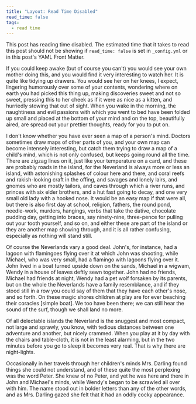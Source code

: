```yaml
---
title: "Layout: Read Time Disabled"
read_time: false
tags:
  - read time
---
```


This post has reading time disabled. The estimated time that it takes to read
this post should not be showing if `read_time: false` is set in `_config.yml` or
in this post's YAML Front Matter.

If you could keep awake (but of course you can't) you would see your own mother
doing this, and you would find it very interesting to watch her. It is quite
like tidying up drawers. You would see her on her knees, I expect, lingering
humorously over some of your contents, wondering where on earth you had picked
this thing up, making discoveries sweet and not so sweet, pressing this to her
cheek as if it were as nice as a kitten, and hurriedly stowing that out of
sight. When you wake in the morning, the naughtiness and evil passions with
which you went to bed have been folded up small and placed at the bottom of your
mind and on the top, beautifully aired, are spread out your prettier thoughts,
ready for you to put on.

I don't know whether you have ever seen a map of a person's mind. Doctors
sometimes draw maps of other parts of you, and your own map can become intensely
interesting, but catch them trying to draw a map of a child's mind, which is not
only confused, but keeps going round all the time. There are zigzag lines on it,
just like your temperature on a card, and these are probably roads in the
island, for the Neverland is always more or less an island, with astonishing
splashes of colour here and there, and coral reefs and rakish-looking craft in
the offing, and savages and lonely lairs, and gnomes who are mostly tailors, and
caves through which a river runs, and princes with six elder brothers, and a hut
fast going to decay, and one very small old lady with a hooked nose. It would be
an easy map if that were all, but there is also first day at school, religion,
fathers, the round pond, needle-work, murders, hangings, verbs that take the
dative, chocolate pudding day, getting into braces, say ninety-nine, three-pence
for pulling out your tooth yourself, and so on, and either these are part of the
island or they are another map showing through, and it is all rather confusing,
especially as nothing will stand still.

Of course the Neverlands vary a good deal. John's, for instance, had a lagoon
with flamingoes flying over it at which John was shooting, while Michael, who
was very small, had a flamingo with lagoons flying over it. John lived in a boat
turned upside down on the sands, Michael in a wigwam, Wendy in a house of leaves
deftly sewn together. John had no friends, Michael had friends at night, Wendy
had a pet wolf forsaken by its parents, but on the whole the Neverlands have a
family resemblance, and if they stood still in a row you could say of them that
they have each other's nose, and so forth. On these magic shores children at
play are for ever beaching their coracles [simple boat]. We too have been there;
we can still hear the sound of the surf, though we shall land no more.

Of all delectable islands the Neverland is the snuggest and most compact, not
large and sprawly, you know, with tedious distances between one adventure and
another, but nicely crammed. When you play at it by day with the chairs and
table-cloth, it is not in the least alarming, but in the two minutes before you
go to sleep it becomes very real. That is why there are night-lights.

Occasionally in her travels through her children's minds Mrs. Darling found
things she could not understand, and of these quite the most perplexing was the
word Peter. She knew of no Peter, and yet he was here and there in John and
Michael's minds, while Wendy's began to be scrawled all over with him. The name
stood out in bolder letters than any of the other words, and as Mrs. Darling
gazed she felt that it had an oddly cocky appearance.
